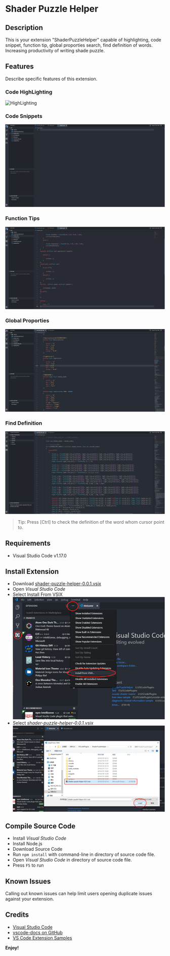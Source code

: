 # Shader Puzzle Helper

## Description
This is your extension "ShaderPuzzleHelper" capable of highlighting, code snippet, function tip, global proporties search, find definition of words.
Increasing productivity of writing shade puzzle.

## Features
Describe specific features of this extension. 

### Code HighLighting
![HighLighting](images/HighLighting.gif)

### Code Snippets
![Snippets](images/Snippets.gif)

### Function Tips
![Function Tips](images/FunctionTips.gif)

### Global Proporties
![Global Proporties](images/GlobalProporties.gif)

### Find Definition
![Find Definition](images/FindDefinition.gif)
> Tip: Press [Ctrl] to check the definition of the word whom cursor point to.

## Requirements

* Visual Studio Code v1.17.0

## Install Extension
- Download [shader-puzzle-helper-0.0.1.vsix](https://github.com/YeshengSu/ShaderPuzzleHelper/raw/master/shader-puzzle-helper-0.0.1.vsix)
- Open *Visual Studio Code*
- Select Install From VSIX
![Install1](images/Install1.png)
- Select *shader-puzzle-helper-0.0.1.vsix*
![Install2](images/Install2.png)

## Compile Source Code
- Install *Visual Studio Code*
- Install Node.js
- Download Source Code
- Run `npm install` with command-line in directory of source code file.
- Open *Visual Studio Code* in directory of source code file.
- Press `F5` to run


## Known Issues

Calling out known issues can help limit users opening duplicate issues against your extension.

## Credits

* [Visual Studio Code](https://code.visualstudio.com/)
* [vscode-docs on GitHub](https://github.com/Microsoft/vscode-docs)
* [VS Code Extension Samples](https://github.com/microsoft/vscode-extension-samples)


**Enjoy!**
